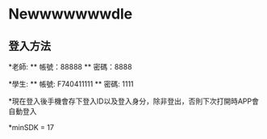 # Newwwwwwwdle

## 登入方法
*老師:
** 帳號：88888
** 密碼：8888

*學生:
** 帳號: F740411111
** 密碼: 1111

*現在登入後手機會存下登入ID以及登入身分，除非登出，否則下次打開時APP會自動登入

*minSDK = 17

